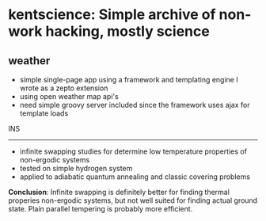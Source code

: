 kentscience:  Simple archive of non-work hacking, mostly science
===========

weather
-------

*  simple single-page app using a framework and templating engine I wrote as a zepto extension
*  using open weather map api's
*  need simple groovy server included since the framework uses ajax for template loads 

INS
___

*  infinite swapping studies for determine low temperature properties of non-ergodic systems
*  tested on simple hydrogen system
*  applied to adiabatic quantum annealing and classic covering problems

**Conclusion**:  Infinite swapping is definitely better for finding thermal properies non-ergodic systems, 
               but not well suited for finding actual ground state.  Plain parallel tempering is probably more efficient.
